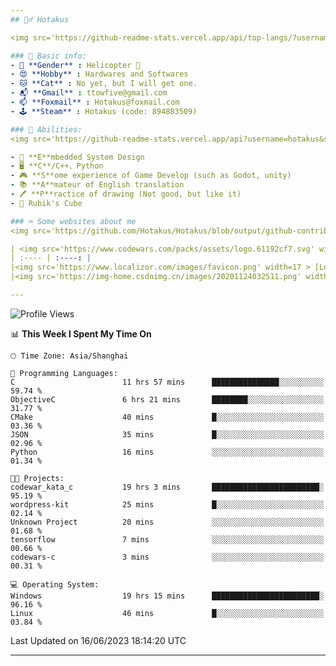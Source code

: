 ```yaml
---
## 🕵️‍♂️ Hotakus 

<img src='https://github-readme-stats.vercel.app/api/top-langs/?username=hotakus&layout=compact&theme=calm&border_radius=10&langs_count=6' width=350  align='right'>

### 📰 Basic info:
- 👬 **Gender** : Helicopter 🚁
- 😍 **Hobby** : Hardwares and Softwares
- 🐱 **Cat** : No yet, but I will get one.
- 📬 **Gmail** : ttowfive@gmail.com
- 📫 **Foxmail** : Hotakus@foxmail.com
- 🕹 **Steam** : Hotakus (code: 894883509)

### 💪 Abilities:
<img src='https://github-readme-stats.vercel.app/api?username=hotakus&show_icons=true&theme=calm&border_radius=10' width=350 align='right'>

- 🔌 **E**mbedded System Design
- 🖥 **C**/C++、Python
- 🎮 **S**ome experience of Game Develop (such as Godot, unity)
- 📚 **A**mateur of English translation 
- 🖊 **P**ractice of drawing (Not good, but like it) 
- 🎲 Rubik's Cube

### ⌨ Some websites about me
<img src='https://github.com/Hotakus/Hotakus/blob/output/github-contribution-grid-snake-dark.svg' width=450 align='right'>

| <img src='https://www.codewars.com/packs/assets/logo.61192cf7.svg' width=15 > [CodeWars](https://www.codewars.com/users/Hotakus) |<img src='https://www.codewars.com/users/Hotakus/badges/micro' width=150 >|  
| :---- | :----: | 
|<img src='https://www.localizor.com/images/favicon.png' width=17 > [Localizor](https://www.codewars.com/users/Hotakus)| <img src='https://www.localizor.com/images/localizor-logo.png' width=100 > |
|<img src='https://img-home.csdnimg.cn/images/20201124032511.png' width=30 > [CSDN](https://blog.csdn.net/qq_26106317?spm=1010.2135.3001.5421)|<img width=16 src="https://img-home.csdnimg.cn/images/20210108035947.gif"> <img src="https://csdnimg.cn/identity/blog4.png" width=16>|

---
```


<!--START_SECTION:waka-->
![Profile Views](http://img.shields.io/badge/Profile%20Views-7-blue)

📊 **This Week I Spent My Time On** 

```text
🕑︎ Time Zone: Asia/Shanghai

💬 Programming Languages: 
C                        11 hrs 57 mins      ███████████████░░░░░░░░░░   59.74 % 
ObjectiveC               6 hrs 21 mins       ████████░░░░░░░░░░░░░░░░░   31.77 % 
CMake                    40 mins             █░░░░░░░░░░░░░░░░░░░░░░░░   03.36 % 
JSON                     35 mins             █░░░░░░░░░░░░░░░░░░░░░░░░   02.96 % 
Python                   16 mins             ░░░░░░░░░░░░░░░░░░░░░░░░░   01.34 % 

🐱‍💻 Projects: 
codewar_kata_c           19 hrs 3 mins       ████████████████████████░   95.19 % 
wordpress-kit            25 mins             █░░░░░░░░░░░░░░░░░░░░░░░░   02.14 % 
Unknown Project          20 mins             ░░░░░░░░░░░░░░░░░░░░░░░░░   01.68 % 
tensorflow               7 mins              ░░░░░░░░░░░░░░░░░░░░░░░░░   00.66 % 
codewars-c               3 mins              ░░░░░░░░░░░░░░░░░░░░░░░░░   00.31 % 

💻 Operating System: 
Windows                  19 hrs 15 mins      ████████████████████████░   96.16 % 
Linux                    46 mins             █░░░░░░░░░░░░░░░░░░░░░░░░   03.84 % 
```


 Last Updated on 16/06/2023 18:14:20 UTC
<!--END_SECTION:waka-->

---
